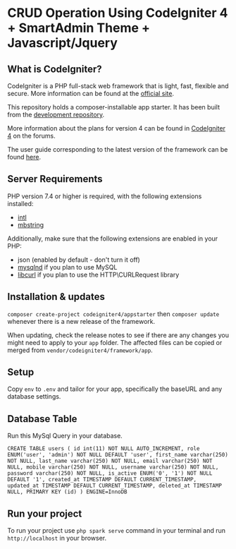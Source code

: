 # CRUD Operation Using CodeIgniter 4 + SmartAdmin Theme  + Javascript/Jquery 

## What is CodeIgniter?

CodeIgniter is a PHP full-stack web framework that is light, fast, flexible and secure.
More information can be found at the [official site](https://codeigniter.com).

This repository holds a composer-installable app starter.
It has been built from the
[development repository](https://github.com/codeigniter4/CodeIgniter4).

More information about the plans for version 4 can be found in [CodeIgniter 4](https://forum.codeigniter.com/forumdisplay.php?fid=28) on the forums.

The user guide corresponding to the latest version of the framework can be found
[here](https://codeigniter4.github.io/userguide/).

## Server Requirements

PHP version 7.4 or higher is required, with the following extensions installed:

- [intl](http://php.net/manual/en/intl.requirements.php)
- [mbstring](http://php.net/manual/en/mbstring.installation.php)

Additionally, make sure that the following extensions are enabled in your PHP:

- json (enabled by default - don't turn it off)
- [mysqlnd](http://php.net/manual/en/mysqlnd.install.php) if you plan to use MySQL
- [libcurl](http://php.net/manual/en/curl.requirements.php) if you plan to use the HTTP\CURLRequest library

## Installation & updates

`composer create-project codeigniter4/appstarter` then `composer update` whenever
there is a new release of the framework.

When updating, check the release notes to see if there are any changes you might need to apply
to your `app` folder. The affected files can be copied or merged from
`vendor/codeigniter4/framework/app`.

## Setup

Copy `env` to `.env` and tailor for your app, specifically the baseURL
and any database settings.

## Database Table

Run this MySql Query in your database. 

`CREATE TABLE users (
	id int(11) NOT NULL AUTO_INCREMENT,
	role ENUM('user', 'admin') NOT NULL DEFAULT 'user',
	first_name varchar(250) NOT NULL,
	last_name varchar(250) NOT NULL,
	email varchar(250) NOT NULL,
	mobile varchar(250) NOT NULL,
	username varchar(250) NOT NULL,
	password varchar(250) NOT NULL,
	is_active ENUM('0', '1') NOT NULL DEFAULT '1',
	created_at TIMESTAMP DEFAULT CURRENT_TIMESTAMP,
	updated_at TIMESTAMP DEFAULT CURRENT_TIMESTAMP,
	deleted_at TIMESTAMP NULL,
	PRIMARY KEY (id)
) ENGINE=InnoDB`

## Run your project

To run your project use `php spark serve` command in your terminal and run `http://localhost` in your browser.

